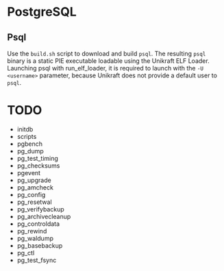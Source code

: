 
# PostgreSQL
## Psql

Use the `build.sh` script to download and build `psql`.
The resulting `psql` binary is a static PIE executable loadable using the Unikraft ELF Loader. 
Launching psql with run_elf_loader, it is required to launch with the `-U <username>` parameter, because Unikraft does not provide a default user to `psql`.

# TODO


- initdb
- scripts
- pgbench
- pg_dump
- pg_test_timing
- pg_checksums
- pgevent
- pg_upgrade
- pg_amcheck
- pg_config
- pg_resetwal
- pg_verifybackup
- pg_archivecleanup
- pg_controldata
- pg_rewind
- pg_waldump
- pg_basebackup
- pg_ctl
- pg_test_fsync

